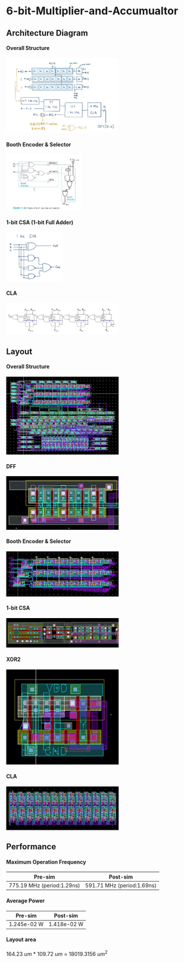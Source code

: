 # 6-bit-Multiplier-and-Accumualtor

## Architecture Diagram

#### Overall Structure

<p align="left">
<img src="https://github.com/PaulLeeECE/6-bit-Multiplier-and-Accumualtor/blob/main/image/overall.jpg" width=60% height=60%>
</p>

#### Booth Encoder & Selector

<p align="left">
<img src="https://github.com/PaulLeeECE/6-bit-Multiplier-and-Accumualtor/blob/main/image/booth.jpg" width=40% height=40%>
</p>

#### 1-bit CSA (1-bit Full Adder)

<p align="left">
<img src="https://github.com/PaulLeeECE/6-bit-Multiplier-and-Accumualtor/blob/main/image/1_bit_CSA.jpg" width=30% height=30%>
</p>

#### CLA

<p align="left">
<img src="https://github.com/PaulLeeECE/6-bit-Multiplier-and-Accumualtor/blob/main/image/CLA_org.jpg" width=60% height=60%>
</p>

## Layout

#### Overall Structure

<p align="left">
<img src="https://github.com/PaulLeeECE/6-bit-Multiplier-and-Accumualtor/blob/main/image/full_layout.jpg" width=60% height=60%>
</p>

#### DFF

<p align="left">
<img src="https://github.com/PaulLeeECE/6-bit-Multiplier-and-Accumualtor/blob/main/image/DFF_layout.jpg" width=60% height=60%>
</p>

#### Booth Encoder & Selector

<p align="left">
<img src="https://github.com/PaulLeeECE/6-bit-Multiplier-and-Accumualtor/blob/main/image/booth_layout.jpg" width=60% height=60%>
</p>

#### 1-bit CSA

<p align="left">
<img src="https://github.com/PaulLeeECE/6-bit-Multiplier-and-Accumualtor/blob/main/image/CSA_layout.jpg" width=60% height=60%>
</p>

#### XOR2

<p align="left">
<img src="https://github.com/PaulLeeECE/6-bit-Multiplier-and-Accumualtor/blob/main/image/XOR_layout.jpg" width=60% height=60%>
</p>

#### CLA

<p align="left">
<img src="https://github.com/PaulLeeECE/6-bit-Multiplier-and-Accumualtor/blob/main/image/CLA_layout.jpg" width=60% height=60%>
</p>

## Performance

#### Maximum Operation Frequency

| Pre-sim | Post-sim |
|  ----  |  ----  |
| 775.19 MHz (period:1.29ns) | 591.71 MHz (period:1.69ns) |

#### Average Power

| Pre-sim | Post-sim |
|  ----  |  ----  |
| 1.245e-02 W | 1.418e-02 W |

#### Layout area

164.23 $um$ * 109.72 $um$ = 18019.3156 $um^2$


